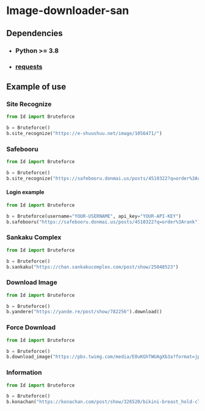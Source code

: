 # Image-downloader-san

## Dependencies
- ### Python >= 3.8
- ### [requests](http://docs.python-requests.org/en/latest/)

## Example of use

### Site Recognize

```python
from Id import Bruteforce

b = Bruteforce()
b.site_recognize("https://e-shuushuu.net/image/1056471/")
```

### Safebooru

```python
from Id import Bruteforce

b = Bruteforce()
b.site_recognize("https://safebooru.donmai.us/posts/4510322?q=order%3Arank")
```

#### Login example

```python
from Id import Bruteforce

b = Bruteforce(username="YOUR-USERNAME", api_key="YOUR-API-KEY")
b.safebooru("https://safebooru.donmai.us/posts/4510322?q=order%3Arank")
```

### Sankaku Complex

```python
from Id import Bruteforce

b = Bruteforce()
b.sankaku("https://chan.sankakucomplex.com/post/show/25048523")
```

### Download Image

```python
from Id import Bruteforce

b = Bruteforce()
b.yandere("https://yande.re/post/show/782256").download()
```

### Force Download

```python
from Id import Bruteforce

b = Bruteforce()
b.download_image("https://pbs.twimg.com/media/E0uKGhTWUAgXb3a?format=jpg&name=large", force=True)
```

### Information

```python
from Id import Bruteforce

b = Bruteforce()
b.konachan("https://konachan.com/post/show/326520/bikini-breast_hold-close-gray_eyes-gray_hair-infin", info=True)
```

